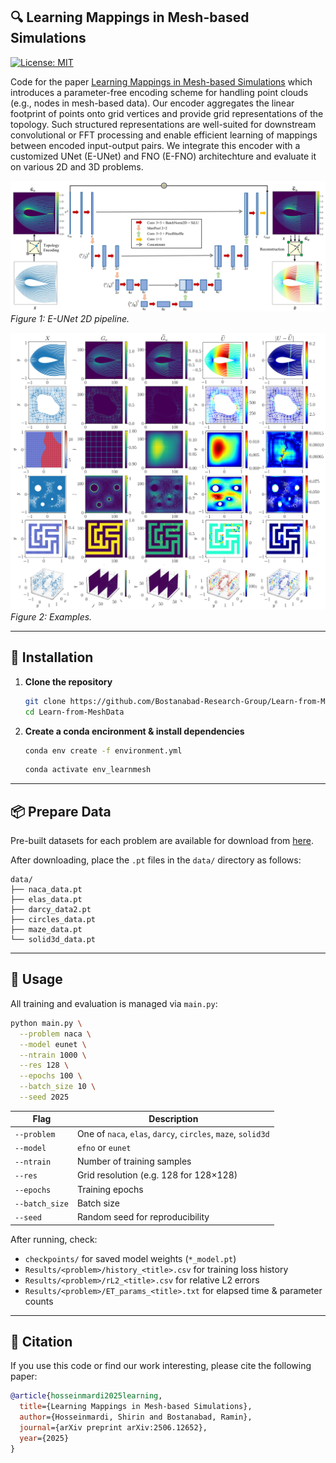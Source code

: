## 🔍 Learning Mappings in Mesh-based Simulations
[![License: MIT](https://img.shields.io/badge/License-MIT-green.svg)](LICENSE)

Code for the paper [Learning Mappings in Mesh-based Simulations](https://arxiv.org/abs/2506.12652) which introduces a parameter-free encoding scheme for handling point clouds (e.g., nodes in mesh-based data). Our encoder aggregates the linear footprint of points onto grid vertices and provide grid representations of the topology. Such structured representations are well-suited for downstream convolutional or FFT processing and enable efficient learning of mappings between encoded input-output pairs. We integrate this encoder with a customized UNet (E-UNet) and FNO (E-FNO) architechture and evaluate it on various 2D and 3D problems.



![flowchart](figures/flowchart.png)
_Figure 1: E-UNet 2D pipeline._

![examples](figures/examples.png)
_Figure 2: Examples._



---
## 🔧 Installation

1. **Clone the repository**  
   ```bash
   git clone https://github.com/Bostanabad-Research-Group/Learn-from-MeshData.git
   cd Learn-from-MeshData
2. **Create a conda encironment & install dependencies**
   ```bash
   conda env create -f environment.yml
   ```
   
   ```bash
   conda activate env_learnmesh
   ```

---
## 📦 Prepare Data
Pre-built datasets for each problem are available for download from [here](https://ucirvine-my.sharepoint.com/:u:/g/personal/shirinh1_ad_uci_edu/EfGytUtAxJdEp48KwtdV3PYBMKn1MnA2VMrRo0pM0Cznmw?e=mCZx5v).

After downloading, place the `.pt` files in the `data/` directory as follows:
```
data/
├── naca_data.pt
├── elas_data.pt
├── darcy_data2.pt
├── circles_data.pt
├── maze_data.pt
└── solid3d_data.pt

```
---
## 🏃 Usage

All training and evaluation is managed via `main.py`:

```bash
python main.py \
  --problem naca \
  --model eunet \
  --ntrain 1000 \
  --res 128 \
  --epochs 100 \
  --batch_size 10 \
  --seed 2025
```

| Flag           | Description                                                  |
| -------------- | ------------------------------------------------------------ |
| `--problem`    | One of `naca`, `elas`, `darcy`, `circles`, `maze`, `solid3d` |
| `--model`      | `efno` or `eunet`                                            |
| `--ntrain`     | Number of training samples                                   |
| `--res`        | Grid resolution (e.g. 128 for 128×128)                       |
| `--epochs`     | Training epochs                                              |
| `--batch_size` | Batch size                                                   |
| `--seed`       | Random seed for reproducibility                              |

After running, check:

- `checkpoints/` for saved model weights (`*_model.pt`)
- `Results/<problem>/history_<title>.csv` for training loss history
- `Results/<problem>/rL2_<title>.csv` for relative L2 errors
- `Results/<problem>/ET_params_<title>.txt` for elapsed time & parameter counts

---

## 📑 Citation
If you use this code or find our work interesting, please cite the following paper:
```bibtex
@article{hosseinmardi2025learning,
  title={Learning Mappings in Mesh-based Simulations},
  author={Hosseinmardi, Shirin and Bostanabad, Ramin},
  journal={arXiv preprint arXiv:2506.12652},
  year={2025}
}
```
    
